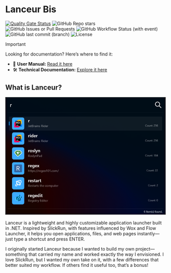 # Lanceur Bis

[![Quality Gate Status](https://sonarcloud.io/api/project_badges/measure?project=jibedoubleve_lanceur-bis&metric=alert_status)](https://sonarcloud.io/summary/new_code?id=jibedoubleve_lanceur-bis) ![GitHub Repo stars](https://img.shields.io/github/stars/jibedoubleve/lanceur-bis) ![GitHub Issues or Pull Requests](https://img.shields.io/github/issues-closed-raw/jibedoubleve/lanceur-bis) ![GitHub Workflow Status (with event)](https://img.shields.io/github/actions/workflow/status/jibedoubleve/lanceur-bis/on_push.yml) ![GitHub last commit (branch)](https://img.shields.io/github/last-commit/jibedoubleve/lanceur-bis/master) ![License](https://img.shields.io/github/license/jibedoubleve/lanceur-bis)


> [!IMPORTANT]  
> Looking for documentation? Here’s where to find it:  
> - 📖 **User Manual:** [Read it here](https://jibedoubleve.github.io/lanceur-bis/)  
> - 🛠️ **Technical Documentation:** [Explore it here](https://github.com/jibedoubleve/lanceur-bis/wiki)  

## What is Lanceur?

![Lanceur](./docs/assets/images/usermanual/search.png)

Lanceur is a lightweight and highly customizable application launcher built in .NET. Inspired by SlickRun, with features influenced by Wox and Flow Launcher, it helps you open applications, files, and web pages instantly—just type a shortcut and press ENTER.

I originally started Lanceur because I wanted to build my own project—something that carried my name and worked exactly the way I envisioned. I love SlickRun, but I wanted my own take on it, with a few differences that better suited my workflow. If others find it useful too, that’s a bonus!
